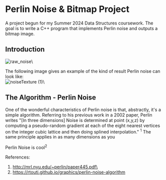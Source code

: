 # Perlin Noise & Bitmap Project
A project begun for my Summer 2024 Data Structures coursework. The goal is to write a C++ program that implements Perlin noise and outputs a bitmap image.

## Introduction

![raw_noise](https://github.com/user-attachments/assets/38f5f8fd-ef90-4454-a9a6-48f15d7ae142)\

The following image gives an example of the kind of result Perlin noise can look like:\
![noiseTexture (1)](https://github.com/user-attachments/assets/635af4ca-25c8-41dd-865b-5819b19ff9a4)\


## The Algorithm - Perlin Noise
One of the wonderful characteristics of Perlin noise is that, abstractly, it's a simple algorithm. Referring to his previous work in a 2002 paper, Perlin writes "[In three dimensions] Noise is determined at point (x,y,z) by computing a pseudo-random gradient at each of the eight nearest vertices on the integer cubic lattice and then doing splined interpolation." <sup>1</sup> The same principle applies in as many dimensions as you

Perlin Noise is cool<sup>2</sup>

References:
1. http://mrl.nyu.edu/~perlin/paper445.pdf\
2. https://rtouti.github.io/graphics/perlin-noise-algorithm
